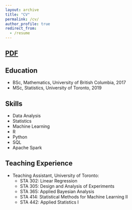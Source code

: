 ```yaml
---
layout: archive
title: "CV"
permalink: /cv/
author_profile: true
redirect_from:
  - /resume
---
```

## <a href="https://cyrusmaz.github.io/files/cv_maz.pdf">PDF</a>
## Education
* BSc, Mathematics, University of British Columbia, 2017
* MSc, Statistics, University of Toronto, 2019

## Skills
* Data Analysis
* Statistics
* Machine Learning
* R
* Python
* SQL
* Apache Spark

## Teaching Experience
* Teaching Assistant, University of Toronto:
  * STA 302: Linear Regression
  * STA 305: Design and Analysis of Experiments
  * STA 365: Applied Bayesian Analysis
  * STA 414: Statistical Methods for Machine Learning II
  * STA 442: Applied Statistics I 

